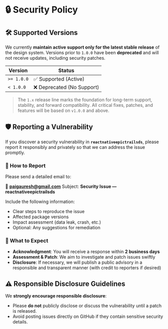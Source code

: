 # 🔒 Security Policy

## 🛠 Supported Versions

We currently **maintain active support only for the latest stable release** of the design system. Versions prior to `1.0.0` have been **deprecated** and will not receive updates, including security patches.

| Version    | Status                    |
| ---------- | ------------------------- |
| `>= 1.0.0` | ✅ Supported (Active)      |
| `< 1.0.0`  | ❌ Deprecated (No Support) |

> The `1.x` release line marks the foundation for long-term support, stability, and forward compatibility. All critical fixes, patches, and features will be based on `v1.0.0` and above.

## 🛡 Reporting a Vulnerability

If you discover a security vulnerability in **`reactnativeepictrailsds`**, please report it responsibly and privately so that we can address the issue promptly.

### 📩 How to Report

Please send a detailed email to:

📧 **[paigauresh@gmail.com](mailto:paigauresh@gmail.com)**
Subject: **Security Issue — reactnativeepictrailsds**

Include the following information:

* Clear steps to reproduce the issue
* Affected package versions
* Impact assessment (data leak, crash, etc.)
* Optional: Any suggestions for remediation

### 🔄 What to Expect

* **Acknowledgment**: You will receive a response within **2 business days**
* **Assessment & Patch**: We aim to investigate and patch issues swiftly
* **Disclosure**: If necessary, we will publish a public advisory in a responsible and transparent manner (with credit to reporters if desired)

## ⚠️ Responsible Disclosure Guidelines

We **strongly encourage responsible disclosure**:

* Please **do not** publicly disclose or discuss the vulnerability until a patch is released.
* Avoid posting issues directly on GitHub if they contain sensitive security details.